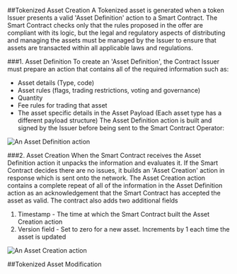 ##Tokenized Asset Creation
A Tokenized asset is generated when a token Issuer presents a valid 'Asset Definition' action to a Smart Contract. The Smart Contract checks only that the rules proposed in the offer are compliant with its logic, but the legal and regulatory aspects of distributing and managing the assets must be managed by the Issuer to ensure that assets are transacted within all applicable laws and regulations.

###1. Asset Definition
To create an 'Asset Definition', the Contract Issuer must prepare an action that contains all of the required information such as:
* Asset details (Type, code)
* Asset rules (flags, trading restrictions, voting and governance)
* Quantity
* Fee rules for trading that asset
* The asset specific details in the Asset Payload (Each asset type has a different payload structure)
The Asset Definition action is built and signed by the Issuer before being sent to the Smart Contract Operator:
<img src="https://raw.githubusercontent.com/tokenized/docs/master/images/asset-definition-action.svg?sanitize=true" alt="An Asset Definition action" align="middle">

###2. Asset Creation
When the Smart Contract receives the Asset Definition action it unpacks the information and evaluates it. If the Smart Contract decides there are no issues, it builds an 'Asset Creation' action in response which is sent onto the network. The Asset Creation action contains a complete repeat of all of the information in the Asset Definition action as an acknowledgement that the Smart Contract has accepted the asset as valid.
The contract also adds two additional fields
1. Timestamp - The time at which the Smart Contract built the Asset Creation action
2. Version field - Set to zero for a new asset. Increments by 1 each time the asset is updated
<img src="https://raw.githubusercontent.com/tokenized/docs/master/images/asset-creation-action.svg?sanitize=true" alt="An Asset Creation action" align="middle">

##Tokenized Asset Modification
